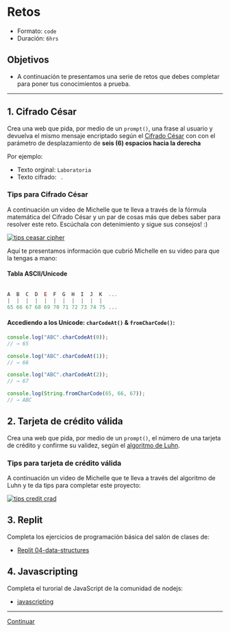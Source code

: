 # Retos
- Formato: `code`
- Duración: `6hrs`

## Objetivos

- A continuación te presentamos una serie de retos que debes completar para poner tus conocimientos a prueba.

***

## 1. Cifrado César
Crea una web que pida, por medio de un `prompt()`, una frase al usuario y devuelva el mismo mensaje encriptado según el [Cifrado César](https://es.wikipedia.org/wiki/Cifrado_C%C3%A9sar) con con el parámetro de desplazamiento de **seis (6) espacios hacia la derecha**

Por ejemplo:
- Texto orginal: `Laboratoria`
- Texto cifrado: ` `.

### Tips para Cifrado César
A continuación un video de Michelle que te lleva a través de la fórmula matemática del Cifrado César y un par de cosas más que debes saber para resolver este reto. Escúchala con detenimiento y sigue sus consejos! :)

[![tips ceasar cipher](https://img.youtube.com/vi/QP9FF9eoh-k/0.jpg)](https://www.youtube.com/watch?v=QP9FF9eoh-k)

Aquí te presentamos información que cubrió Michelle en su video para que la tengas a mano:

#### Tabla ASCII/Unicode

```js

A  B  C  D  E  F  G  H  I  J  K  ...
|  |  |  |  |  |  |  |  |  |  |
65 66 67 68 69 70 71 72 73 74 75 ...

```

#### Accediendo a los Unicode: `charCodeAt()` & `fromCharCode()`:

```js
console.log("ABC".charCodeAt(0));
// → 65

console.log("ABC".charCodeAt(1));
// → 66

console.log("ABC".charCodeAt(2));
// → 67

console.log(String.fromCharCode(65, 66, 67));
// → ABC
```


## 2. Tarjeta de crédito válida

Crea una web que pida, por medio de un `prompt()`, el número de una tarjeta de crédito y confirme su validez, según el [algoritmo de Luhn](https://es.wikipedia.org/wiki/Algoritmo_de_Luhn).

### Tips para tarjeta de crédito válida

A continuación un video de Michelle que te lleva a través del algoritmo de Luhn y te da tips para completar este proyecto:

[![tips credit crad](https://img.youtube.com/vi/QP9FF9eoh-k/0.jpg)](https://www.youtube.com/watch?v=QP9FF9eoh-k)

## 3. Replit
Completa los ejercicios de programación básica del salón de clases de:
* [Replit 04-data-structures](https://repl.it/classroom/invite/HJk9VaQ)

## 4. Javascripting
Completa el turorial de JavaScript de la comunidad de nodejs:
* [javascripting](https://github.com/workshopper/javascripting)

***
[Continuar](08-solutions-code-challenges-control-flow.md)
